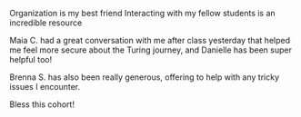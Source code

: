 Organization is my best friend
Interacting with my fellow students is an incredible resource

Maia C. had a great conversation with me after class yesterday that helped me feel more secure about the Turing journey, and Danielle has been super helpful too!

Brenna S. has also been really generous, offering to help with any tricky issues I encounter.

Bless this cohort!
